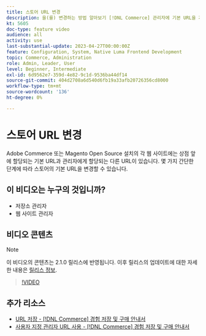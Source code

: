 ```yaml
---
title: 스토어 URL 변경
description: 을(를) 변경하는 방법 알아보기 [!DNL Commerce] 관리자에 기본 URL을 저장합니다.
kt: 5605
doc-type: feature video
audience: all
activity: use
last-substantial-update: 2023-04-27T00:00:00Z
feature: Configuration, System, Native Luma Frontend Development
topic: Commerce, Administration
role: Admin, Leader, User
level: Beginner, Intermediate
exl-id: 6d9562e7-359d-4e82-9c1d-9536ba44df14
source-git-commit: 404d2708a6d540d6fb19a33afb20726356cd8000
workflow-type: tm+mt
source-wordcount: '136'
ht-degree: 0%

---
```


# 스토어 URL 변경

Adobe Commerce 또는 Magento Open Source 설치의 각 웹 사이트에는 상점 앞에 할당되는 기본 URL과 관리자에게 할당되는 다른 URL이 있습니다. 몇 가지 간단한 단계에 따라 스토어의 기본 URL을 변경할 수 있습니다.

## 이 비디오는 누구의 것입니까?

- 저장소 관리자
- 웹 사이트 관리자

## 비디오 콘텐츠

>[!NOTE]
>
>이 비디오의 콘텐츠는 2.1.0 릴리스에 반영됩니다. 이후 릴리스의 업데이트에 대한 자세한 내용은 [릴리스 정보](https://experienceleague.adobe.com/docs/commerce-operations/release/notes/overview.html).

>[!VIDEO](https://video.tv.adobe.com/v/35488?quality=12&learn=on)

## 추가 리소스

- [URL 저장 - [!DNL Commerce] 경험 저장 및 구매 안내서](https://experienceleague.adobe.com/docs/commerce-admin/stores-sales/site-store/store-urls.html)
- [사용자 지정 관리자 URL 사용 - [!DNL Commerce] 경험 저장 및 구매 안내서](https://experienceleague.adobe.com/docs/commerce-admin/stores-sales/site-store/store-urls.html#use-a-custom-admin-url)
